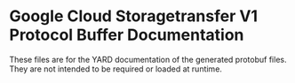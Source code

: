 # Google Cloud Storagetransfer V1 Protocol Buffer Documentation

These files are for the YARD documentation of the generated protobuf files.
They are not intended to be required or loaded at runtime.
